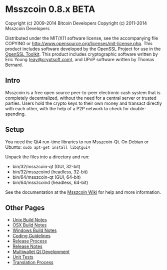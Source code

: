 Msszcoin 0.8.x BETA
====================

Copyright (c) 2009-2014 Bitcoin Developers
Copyright (c) 2011-2014 Msszcoin Developers

Distributed under the MIT/X11 software license, see the accompanying
file COPYING or http://www.opensource.org/licenses/mit-license.php.
This product includes software developed by the OpenSSL Project for use in the [OpenSSL Toolkit](http://www.openssl.org/). This product includes
cryptographic software written by Eric Young ([eay@cryptsoft.com](mailto:eay@cryptsoft.com)), and UPnP software written by Thomas Bernard.


Intro
---------------------
Msszcoin is a free open source peer-to-peer electronic cash system that is
completely decentralized, without the need for a central server or trusted
parties.  Users hold the crypto keys to their own money and transact directly
with each other, with the help of a P2P network to check for double-spending.


Setup
---------------------
You need the Qt4 run-time libraries to run Msszcoin-Qt. On Debian or Ubuntu:
	`sudo apt-get install libqtgui4`

Unpack the files into a directory and run:

- bin/32/msszcoin-qt (GUI, 32-bit)
- bin/32/msszcoind (headless, 32-bit)
- bin/64/msszcoin-qt (GUI, 64-bit)
- bin/64/msszcoind (headless, 64-bit)

See the documentation at the [Msszcoin Wiki](http://msszcoin.info)
for help and more information.


Other Pages
---------------------
- [Unix Build Notes](build-unix.md)
- [OSX Build Notes](build-osx.md)
- [Windows Build Notes](build-msw.md)
- [Coding Guidelines](coding.md)
- [Release Process](release-process.md)
- [Release Notes](release-notes.md)
- [Multiwallet Qt Development](multiwallet-qt.md)
- [Unit Tests](unit-tests.md)
- [Translation Process](translation_process.md)
